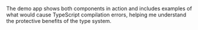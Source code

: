 The demo app shows both components in action and includes examples of what would cause
TypeScript compilation errors, helping me understand the protective benefits of the type system.
